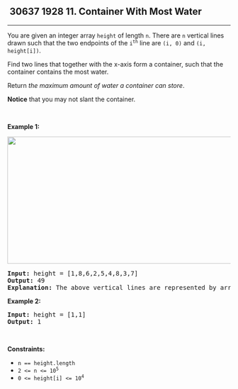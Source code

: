 <h2> 30637 1928
11. Container With Most Water</h2><hr><div><p>You are given an integer array <code>height</code> of length <code>n</code>. There are <code>n</code> vertical lines drawn such that the two endpoints of the <code>i<sup>th</sup></code> line are <code>(i, 0)</code> and <code>(i, height[i])</code>.</p>

<p>Find two lines that together with the x-axis form a container, such that the container contains the most water.</p>

<p>Return <em>the maximum amount of water a container can store</em>.</p>

<p><strong>Notice</strong> that you may not slant the container.</p>

<p>&nbsp;</p>
<p><strong class="example">Example 1:</strong></p>
<img alt="" src="https://s3-lc-upload.s3.amazonaws.com/uploads/2018/07/17/question_11.jpg" style="width: 600px; height: 287px;">
<pre><strong>Input:</strong> height = [1,8,6,2,5,4,8,3,7]
<strong>Output:</strong> 49
<strong>Explanation:</strong> The above vertical lines are represented by array [1,8,6,2,5,4,8,3,7]. In this case, the max area of water (blue section) the container can contain is 49.
</pre>

<p><strong class="example">Example 2:</strong></p>

<pre><strong>Input:</strong> height = [1,1]
<strong>Output:</strong> 1
</pre>

<p>&nbsp;</p>
<p><strong>Constraints:</strong></p>

<ul>
	<li><code>n == height.length</code></li>
	<li><code>2 &lt;= n &lt;= 10<sup>5</sup></code></li>
	<li><code>0 &lt;= height[i] &lt;= 10<sup>4</sup></code></li>
</ul>
</div>